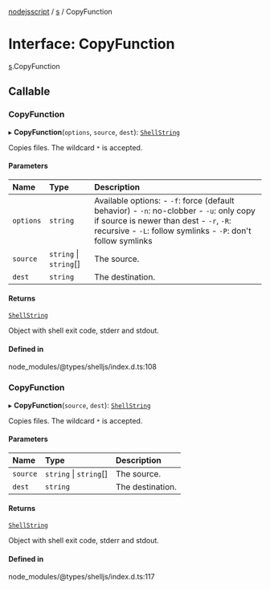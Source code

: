 [nodejsscript](../README.md) / [s](../modules/s.md) / CopyFunction

# Interface: CopyFunction

[s](../modules/s.md).CopyFunction

## Callable

### CopyFunction

▸ **CopyFunction**(`options`, `source`, `dest`): [`ShellString`](../modules/s.md#shellstring-1)

Copies files. The wildcard `*` is accepted.

#### Parameters

| Name | Type | Description |
| :------ | :------ | :------ |
| `options` | `string` | Available options:        - `-f`: force (default behavior)        - `-n`: no-clobber        - `-u`: only copy if source is newer than dest        - `-r`, `-R`: recursive        - `-L`: follow symlinks        - `-P`: don't follow symlinks |
| `source` | `string` \| `string`[] | The source. |
| `dest` | `string` | The destination. |

#### Returns

[`ShellString`](../modules/s.md#shellstring-1)

Object with shell exit code, stderr and stdout.

#### Defined in

node_modules/@types/shelljs/index.d.ts:108

### CopyFunction

▸ **CopyFunction**(`source`, `dest`): [`ShellString`](../modules/s.md#shellstring-1)

Copies files. The wildcard `*` is accepted.

#### Parameters

| Name | Type | Description |
| :------ | :------ | :------ |
| `source` | `string` \| `string`[] | The source. |
| `dest` | `string` | The destination. |

#### Returns

[`ShellString`](../modules/s.md#shellstring-1)

Object with shell exit code, stderr and stdout.

#### Defined in

node_modules/@types/shelljs/index.d.ts:117

